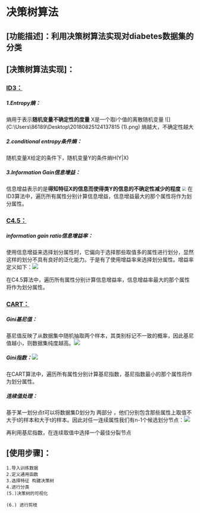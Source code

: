 # 决策树算法
## [功能描述]：利用决策树算法实现对diabetes数据集的分类
## [决策树算法实现]：
### <u>ID3：</u>
##### 1.Entropy熵：

熵用于表示**随机变量不确定性的度量**
X是一个取i个值的离散随机变量
![](C:\Users\86189\Desktop\20180825124137815 (1).png)
熵越大，不确定性越大

##### 2.conditional entropy条件熵：
随机变量X给定的条件下，随机变量Y的条件熵H(Y|X)![]()

##### 3.Information Gain信息增益：
信息增益表示的是**得知特征X的信息而使得类Y的信息的不确定性减少的程度**
<img src="C:\Users\86189\Desktop\993405-20161013113413078-639880046.png" style="zoom: 67%;" />
在ID3算法中，遍历所有属性分别计算信息增益，信息增益最大的那个属性将作为划分属性。


### <u>C4.5：</u>
##### information gain ratio信息增益率：
使用信息增益来选择划分属性时，它偏向于选择那些取值多的属性进行划分，显然这样的划分不具有良好的泛化能力。于是有了使用增益率来选择划分属性。增益率定义如下：![](C:\Users\86189\Desktop\QQ图片20201025161249.png)

在C4.5算法中，遍历所有属性分别计算信息增益率，信息增益率最大的那个属性将作为划分属性。



### <u>CART：</u>
##### Gini基尼值：
基尼值反映了从数据集中随机抽取两个样本，其类别标记不一致的概率，因此基尼值越小，则数据集纯度越高。![](C:\Users\86189\Desktop\QQ图片20201025161634.png)
##### Gini指数：![](C:\Users\86189\Desktop\QQ图片20201025161639.png)

在CART算法中，遍历所有属性分别计算基尼指数，基尼指数最小的那个属性将作为划分属性。

##### 连续值处理：
基于某一划分点t可以将数据集D划分为 两部分 ，他们分别包含那些属性上取值不大于t的样本和大于t的样本。因此对任一连续属性我们有n-1个候选划分节点：![](C:\Users\86189\Desktop\QQ图片20201025162014.png)

再利用基尼指数，在连续取值中选择一个最佳分裂节点


## [使用步骤]：
	1.导入训练数据
	2.定义通用函数
	3.选择特征 构建决策树
	4.进行分类
	(5.)决策树的可视化
	
	(6.) 进行剪枝